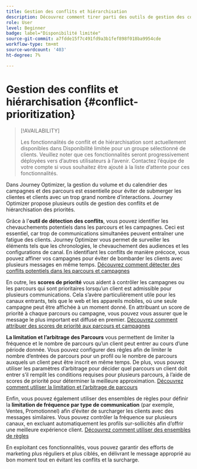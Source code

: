 ```yaml
---
title: Gestion des conflits et hiérarchisation
description: Découvrez comment tirer parti des outils de gestion des conflits et de hiérarchisation de Journey Optimizer.
role: User
level: Beginner
badge: label="Disponibilité limitée"
source-git-commit: a7fdde15f7c491fd9a3b1fef898f018ba9954cde
workflow-type: tm+mt
source-wordcount: '403'
ht-degree: 7%

---
```



# Gestion des conflits et hiérarchisation {#conflict-prioritization}

>[!AVAILABILITY]
>
>Les fonctionnalités de conflit et de hiérarchisation sont actuellement disponibles dans Disponibilité limitée pour un groupe sélectionné de clients. Veuillez noter que ces fonctionnalités seront progressivement déployées vers d’autres utilisateurs à l’avenir. Contactez l’équipe de votre compte si vous souhaitez être ajouté à la liste d’attente pour ces fonctionnalités.

Dans Journey Optimizer, la gestion du volume et du calendrier des campagnes et des parcours est essentielle pour éviter de submerger les clientes et clients avec un trop grand nombre d’interactions. Journey Optimizer propose plusieurs outils de gestion des conflits et de hiérarchisation des priorités.

Grâce à l&#39;**outil de détection des conflits**, vous pouvez identifier les chevauchements potentiels dans les parcours et les campagnes. Ceci est essentiel, car trop de communications simultanées peuvent entraîner une fatigue des clients. Journey Optimizer vous permet de surveiller les éléments tels que les chronologies, le chevauchement des audiences et les configurations de canal. En identifiant les conflits de manière précoce, vous pouvez affiner vos campagnes pour éviter de bombarder les clients avec plusieurs messages en même temps. [Découvrez comment détecter des conflits potentiels dans les parcours et campagnes](conflicts.md)

En outre, les **scores de priorité** vous aident à contrôler les campagnes ou les parcours qui sont prioritaires lorsqu’un client est admissible pour plusieurs communications. Cela s’avère particulièrement utile pour les canaux entrants, tels que le web et les appareils mobiles, où une seule campagne peut être affichée à un moment donné. En attribuant un score de priorité à chaque parcours ou campagne, vous pouvez vous assurer que le message le plus important est diffusé en premier. [Découvrez comment attribuer des scores de priorité aux parcours et campagnes](priority-scores.md)

**La limitation et l’arbitrage des Parcours** vous permettent de limiter la fréquence et le nombre de parcours qu’un client peut entrer au cours d’une période donnée. Vous pouvez configurer des règles afin de limiter le nombre d’entrées de parcours pour un profil ou le nombre de parcours auxquels un client peut être inscrit en même temps. De plus, vous pouvez utiliser les paramètres d’arbitrage pour décider quel parcours un client doit entrer s’il remplit les conditions requises pour plusieurs parcours, à l’aide de scores de priorité pour déterminer la meilleure approximation. [Découvrez comment utiliser la limitation et l’arbitrage de parcours](journey-capping.md)

Enfin, vous pouvez également utiliser des ensembles de règles pour définir la **limitation de fréquence par type de communication** (par exemple, Ventes, Promotionnel) afin d’éviter de surcharger les clients avec des messages similaires. Vous pouvez contrôler la fréquence sur plusieurs canaux, en excluant automatiquement les profils sur-sollicités afin d’offrir une meilleure expérience client. [Découvrez comment utiliser des ensembles de règles](../configuration/rule-sets.md)</li></ul>

En exploitant ces fonctionnalités, vous pouvez garantir des efforts de marketing plus réguliers et plus ciblés, en délivrant le message approprié au bon moment tout en évitant les conflits et la surcharge.
